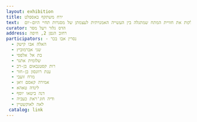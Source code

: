 ```yaml
---
layout: exhibition
title: ירח משתקף באספלט
text:  התערוכה 'ירח מסתקף באספלט' מסכמת שנצ םעילות של אמניות שנפגשו בשלוש ערים - חיפה, ירשלים ולוד - במסגרת הפרויקט ל'מנהיגות נשים בתרבות'. מראשיותו, הוגדר התהליך על בסיס מאפייני הדמיון והשוני שבין חברות הקבוצה. האמניות מגיעות ממרקמי חיים שונים ויש ביניהן דתיות, חילוניות, מסורתיות, מוסלמיות, יהודיות, דרוזיות, אימהות, רווקות ונשואות. אולם בעה בעת, הן חולקות את חוויית המתח שמתגלה בין העשייה האמנויתית לעצמתן של מסגרות תחיי היום-יום.
curator: הדס גלזר ויעל מסר
address: רחוב הגפן 2, חיפה
participators: - נסרין אבו בכר
  - האלה אבו קישק
  - שני אברמוביץ
  - בת אל אלפסי
  - שלומית אתגר
  - רות קסטנבאום בן-דב
  - ענת רוזנסון בן-חור
  - מרח זועבי
  - אמירה קאסם זיאן
  - לינדה טאהא
  - דנה ביטאו יוסף
  - ודיה חוג'ראת כעביה 
  - לאה לאוקשטיין
 catalog: link
---
```

